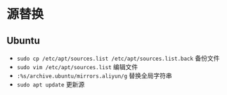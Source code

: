 # 源替换

## Ubuntu

- `sudo cp /etc/apt/sources.list /etc/apt/sources.list.back` 备份文件
- `sudo vim /etc/apt/sources.list` 编辑文件
- `:%s/archive.ubuntu/mirrors.aliyun/g` 替换全局字符串
- `sudo apt update` 更新源
